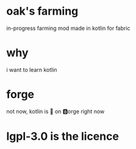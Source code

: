 # oak's farming
in-progress farming mod made in kotlin for fabric

# why
i want to learn kotlin

# forge
not now, kotlin is 🦀 on 🅱orge right now

# lgpl-3.0 is the licence